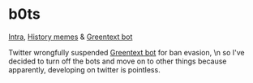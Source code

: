 # b0ts
<a href = "https://twitter.com/0xIntra">Intra</a>, <a href = "https://twitter.com/ThomasPepeson"> History memes</a> & <a href = "https://twitter.com/LeGreentext"> Greentext bot</a>

Twitter wrongfully suspended <a href = "https://twitter.com/LeGreentext"> Greentext bot</a> for ban evasion, \n
so I've decided to turn off the bots and move on to other things because apparently, developing on twitter is pointless.

